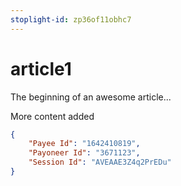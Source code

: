 ```yaml
---
stoplight-id: zp36of11obhc7
---
```


# article1

The beginning of an awesome article...

More content added 

```json 
{
    "Payee Id": "1642410819",
    "Payoneer Id": "3671123",
    "Session Id": "AVEAAE3Z4q2PrEDu"
}

